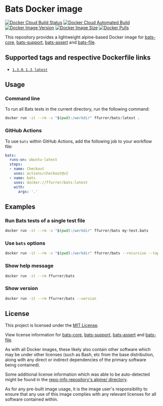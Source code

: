 <!-- SPDX-License-Identifier: MIT -->
# Bats Docker image

[![Docker Cloud Build Status](https://img.shields.io/docker/cloud/build/ffurrer/bats)](https://hub.docker.com/r/ffurrer/bats/builds)
[![Docker Cloud Automated Build](https://img.shields.io/docker/cloud/automated/ffurrer/bats)](https://hub.docker.com/r/ffurrer/bats/builds)
[![Docker Image Version](https://img.shields.io/docker/v/ffurrer/bats?sort=semver)](https://hub.docker.com/r/ffurrer/bats/tags)
[![Docker Image Size](https://img.shields.io/docker/image-size/ffurrer/bats/latest)](https://hub.docker.com/r/ffurrer/bats/tags)
[![Docker Pulls](https://img.shields.io/docker/pulls/ffurrer/bats)](https://hub.docker.com/r/ffurrer/bats)

This repository provides a lightweight alpine-based Docker image for [bats-core](https://github.com/bats-core/bats-core), [bats-support](https://github.com/ztombol/bats-support), [bats-assert](https://github.com/ztombol/bats-assert) and [bats-file](https://github.com/ztombol/bats-file).

## Supported tags and respective Dockerfile links

- [`1.3.0`, `1.3`, `latest`](https://github.com/ffurrer2/docker-bats/blob/main/Dockerfile)

## Usage

### Command line

To run all Bats tests in the current directory, run the following command:

```bash
docker run -it --rm -v "$(pwd):/workdir" ffurrer/bats:latest .
```

### GitHub Actions

To use `bats` within GitHub Actions, add the following job to your workflow file:

```yaml
bats:
  runs-on: ubuntu-latest
  steps:
  - name: Checkout
    uses: actions/checkout@v2
  - name: bats
    uses: docker://ffurrer/bats:latest
    with:
      args: '.'
```

## Examples

### Run Bats tests of a single test file

```bash
docker run -it --rm -v "$(pwd):/workdir" ffurrer/bats my-test.bats
```

### Use `bats` options

```bash
docker run -it --rm -v "$(pwd):/workdir" ffurrer/bats --recursive --tap .
```

### Show help message

```bash
docker run -it --rm ffurrer/bats
```

### Show version

```bash
docker run -it --rm ffurrer/bats --version
```

## License

This project is licensed under the [MIT License](LICENSE).

View license information for [bats-core](https://github.com/bats-core/bats-core/blob/master/LICENSE.md), [bats-support](https://github.com/ztombol/bats-support/blob/master/LICENSE), [bats-assert](https://github.com/ztombol/bats-assert/blob/master/LICENSE) and [bats-file](https://github.com/ztombol/bats-file/blob/master/LICENSE).

As with all Docker images, these likely also contain other software which may be under other licenses (such as Bash, etc from the base distribution, along with any direct or indirect dependencies of the primary software being contained).

Some additional license information which was able to be auto-detected might be found in the [repo-info repository's alpine/ directory](https://github.com/docker-library/repo-info/tree/master/repos/alpine).

As for any pre-built image usage, it is the image user's responsibility to ensure that any use of this image complies with any relevant licenses for all software contained within.
